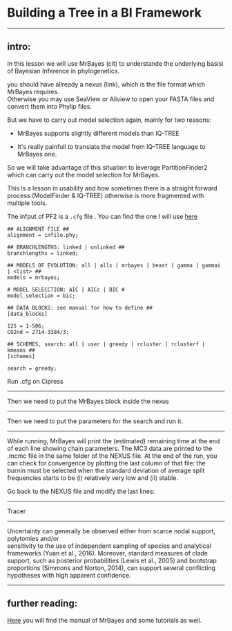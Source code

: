 # Building a Tree in a BI Framework



 
---




## intro: 

In this lesson we will use MrBayes (cit) to understande the underlying basisi of Bayesian Inference in phylogenetics.

you should have allready a nexus (link), which is the file format which MrBayes requires.  
Otherwise you may use SeaView or Aliview to open your FASTA files and convert them into Phylip files.

But we have to carry out model selection again, mainly for two reasons:

* MrBayes supports slightly different models than IQ-TREE

* It's really painfull to translate the model from IQ-TREE language to MrBayes one.

So we will take advantage of this situation to leverage PartitionFinder2 which can carry out the model selection for MrBayes.

This is a lesson in usability and how sometimes there is a straight forward process (ModelFinder & IQ-TREE) otherwise is more fragmented
with multiple tools.

The infput of PF2 is a ```.cfg``` file . You can find the one I will use [here]()

```
## ALIGNMENT FILE ##
alignment = infile.phy;

## BRANCHLENGTHS: linked | unlinked ##
branchlengths = linked;

## MODELS OF EVOLUTION: all | allx | mrbayes | beast | gamma | gammai | <list> ##
models = mrbayes;

# MODEL SELECCTION: AIC | AICc | BIC #
model_selection = bic;

## DATA BLOCKS: see manual for how to define ##
[data_blocks]

12S = 1-506;
CO2nd = 2714-3384/3;

## SCHEMES, search: all | user | greedy | rcluster | rclusterf | kmeans ##
[schemes]

search = greedy;
```

Run .cfg on Cipress





---




Then we need to put the MrBayes block inside the nexus




---




Then we need to put the parameters for the search and run it.




---




While running, MrBayes will print the (estimated) remaining time at the end of each line
showing chain parameters. The MC3
data are printed to the .mcmc file in the same folder of the
NEXUS file. At the end of the run, you can check for convergence by plotting the last column of
that file: the burnin must be selected when the standard deviation of average split frequencies starts
to be (i) relatively very low and (ii) stable.


Go back to the NEXUS file and modify the last lines:




---




Tracer




---

Uncertainty can generally be observed either from scarce nodal support, polytomies  and/or  
sensitivity to the use of independent sampling of species and analytical frameworks (Yuan et al., 2016). 
Moreover, standard measures of clade support, such as posterior probabilities (Lewis et al., 2005) 
and bootstrap proportions (Simmons and Norton, 2014), can support several conflicting hypotheses with high apparent confidence.




---




## further reading: 

[Here](http://mrbayes.sourceforge.net/wiki/index.php/Manual) you will find the manual of MrBayes and some tutorials as well.